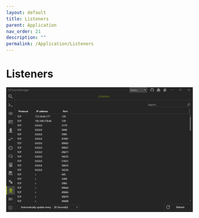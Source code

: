 ```yaml
---
layout: default
title: Listeners
parent: Application
nav_order: 21
description: ""
permalink: /Application/Listeners
---
```


# Listeners

![Listeners](21_Listeners.png)